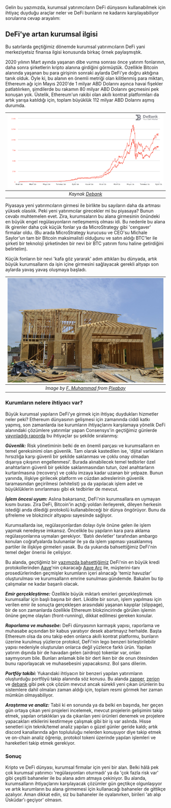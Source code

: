 

Gelin bu yazımızda, kurumsal yatırımcıların DeFi dünyasını kullanabilmek için ihtiyaç duyduğu araçlar neler ve DeFi bunların ne kadarını karşılayabiliyor sorularına cevap arayalım: 

## DeFi'ye artan kurumsal ilgisi 
Bu satırlarda geçtiğimiz dönemde kurumsal yatırımcıların DeFi yani merkeziyetsiz finansa ilgisi konusunda birkaç örnek paylaşmıştık. 

2020 yılının Mart ayında yaşanan dibe vurma sonrası önce yatırım fonlarının, daha sonra şirketlerin kripto alanına girdiğini görmüştük. Özellikle Bitcoin alanında yaşanan bu para girişinin sonraki aylarda DeFi'ye doğru aktığına tanık olduk. Öyle ki, bu alanın en önemli metriği olan kilitlenmiş para miktarı, Ethereum ağı için Mayıs 2020'de 1 milyar ABD Dolarını aşınca havai fişekler patlatılırken, şimdilerde bu rakamın 80 milyar ABD Dolarını geçmesini pek konuşan yok. Üstelik, Ethereum'un rakibi olan akıllı kontrat platformları da artık yarışa katıldığı için, toplam büyüklük 112 milyar ABD Dolarını aşmış durumda. 

| ![debank_tvl](/assets/Debank_TVL_210829_800.png)|
|:--:| 
| *Kaynak [Debank](https://debank.com/ranking/locked_value?chart_date=MAX)*|

Piyasaya yeni yatırımcıların girmesi ile birlikte bu sayıların daha da artması yüksek olasılık. Peki yeni yatırımcılar girecekler mi bu piyasaya? Bunun cevabı muhtemelen evet. Zira, kurumsaların bu alana girmesinin önündeki en büyük engel regülasyonların netleşmemiş olması idi. Bu nedenle bu alana ilk girenler daha çok küçük fonlar ya da MicroStrategy gibi 'cengaver' firmalar oldu. (Bu arada MicroStrategy kurucusu ve CEO'su Michale Saylor'un tam bir Bitcoin maksimalisti olduğunu ve satın aldığı BTC'ler ile şirketi bir teknoloji şirketinden bir nevi bir BTC yatırım fonu haline getirdiğini belirtelim). 

Küçük fonların bir nevi 'kafa göz yararak' adım attıkları bu dünyada, artık büyük kurumsalların da işin içine girmesini sağlayacak gerekli altyapı son aylarda yavaş yavaş oluşmaya başladı. 

| ![foundation](/assets/house-6076880_800.jpg)|
|:--:| 
| *Image by [F. Muhammad](https://pixabay.com/users/artisticoperations-4161274/) from [Pixabay](https://pixabay.com/)*|

### Kurumların nelere ihtiyacı var?

Büyük kurumsal yapıların DeFi'ye girmek için ihtiyaç duydukları hizmetler neler peki? Ethereum dünyasının gelişmesi için zamanında ciddi katkı yapmış, son zamanlarda ise kurumların ihtiyaçlarını karşılamaya yönelik DeFi alanındaki çözümlere yatırımlar yapan Consensys'in geçtiğimiz günlerde [yayınladığı raporda](https://consensys.net/reports/defi-report-q2-2021) bu ihtiyaçlar şu şekilde sıralanmış: 

***Güvenlik:*** Risk yönetiminin belki de en önemli parçası ve kurumsalların en temel gereksinimi olan güvenlik. Tam olarak kastedilen ise, 'dijital varlıkların hırsızlığa karşı güvenli bir şekilde saklanması ve çoklu onay olmadan dışarıya çıkışının engellenmesi'. Burada alınabilecek temel tedbirler özel anahtarların güvenli bir şekilde saklanmasından tutun, özel anahtarların kurtarılmasına (recovery) ve çoklu imzaya kadar uzanan bir yelpaze. Bunun yanında, ilişkiye girilecek platform ve cüzdan adreslerinin güvenlik taramasından geçirilmesi (whitelist) ya da yapılacak işlem adet ve büyüklüklerin sınırlanması gibi ek tedbirler de mevcut. 

***İşlem öncesi uyum:*** Aslına bakarsanız, DeFi'nin kurumsallara en uymayan kısmı burası. Zira DeFi, Bitcoin'in açtığı yoldan ilerleyerek, dileyen herkesin istediği anda dilediği protokolü kullanabileceği bir dünya öngörüyor. Bunu da şifreleme ve blokzincir altyapısı sayesinde sağlıyor. 

Kurumsallarda ise, regülasyonlardan dolayı öyle önüne gelen ile işlem yapmak neredeyse imkansız. Öncelikle bu yapıların kara para aklama regülasyonlarına uymaları gerekiyor.  'Batılı devletler' tarafından ambargo konulan coğrafyalarda bulunanlar ile ya da işlem yapması yasaklanmış partiler ile ilişkiye girmeleri yasak. Bu da yukarıda bahsettiğimiz DeFi'nin temel değer önerisi ile çelişiyor. 

Bu alanda, geçtiğimiz bir [yazımızda bahsettiğimiz](https://www.btchaber.com/defi-de-kurumsallara-karsi-bos-degil/) DeFi'nin en büyük kredi protokollerinden [Aave](https://aave.com/)'nin çıkaracağı [Aave Arc](https://www.theblockcrypto.com/linked/112475/aave-to-launch-institutional-defi-platform-aave-arc-within-weeks) ile, müşterini-tanı prosedürlerinden geçmişler kurumların içeri alınacağı 'temiz havuzlar' oluşturulması ve kurumsalların emrine sunulması gündemde. Bakalım bu tip çalışmalar ne kadar başarılı olacak.

***Emir gerçekleştirme:*** Özellikle büyük miktarlı emirleri gerçekleştirmek kurumsallar için başlı başına bir dert. Likidite bir sorun, işlem yapılması için verilen emir ile sonuçta gerçekleşen arasındaki yaşanan kayıplar (slippage), bir de son zamanlarda özellikle Ethereum blokzincirinde görülen işlemin önüne geçme olayları (front-running), dikkat edilmesi gereken konular. 

***Raporlama ve muhasebe:*** DeFi dünyasının karmaşık yapısı, raporlama ve muhasabe açısından bir kabus yaratıyor desek abartmayız herhalde. Başta Ethereum olsa da onu takip eden onlarca akıllı kontrat platformu, bunların üzerine kurulmuş yüzlerce protokol, DeFi'nin lego benzeri birleştirilebilir yapısı nedeniyle oluşturulan onlarca değil yüzlerce farklı ürün. Yapılan yatırım dışında bir de havadan gelen (airdrop) tokenlar var, onları saymıyorum bile. Bunları anlamak bile bir dert iken bir de onun ötesinden bunu raporlayacak ve muhasebesini yapacaksınız. Bol şans dilerim.

***Portföy takibi:*** Yukarıdaki ihtiyacın bir benzeri yapılan yatırımların oluşturduğu portföyü takip alanında söz konusu. Bu alanda [zapper](https://zapper.fi/), [zerion](https://zerion.io/) ve [debank](https://debank.com/) gibi pek çok çözüm mevcut ancak sürekli yeni çıkan ürünlerin bu sistemlere dahil olmaları zaman aldığı için, toplam resmi görmek her zaman mümkün olmayabiliyor. 

***Araştırma ve analiz:***  Tabii ki en sonunda ya da belki en başında, her geçen gün ortaya çıkan yeni projeleri incelemek, mevcut projelerin gelişimini takip etmek, yapılan ortaklıkları ya da çıkarılan yeni ürünleri denemek ve projelere yapacakları etkilerini kestirmeye çalışmak gibi bir iş var aslında. Hisse senetleri için teknik/temel analiz yapılan o güzel günler geride kaldı; artık discord kanallarında ağın toplululuğu nelerden konuşuyor diye takip etmek ve on-chain analiz öğrenip, protokol tokeni üzerinde yapılan işlemleri ve hareketleri takip etmek gerekiyor. 

### Sonuç 

Kripto ve DeFi dünyası, kurumsal firmalar için yeni bir alan. Belki hâlâ pek çok kurumsal yatırımcı 'regülasyonları oturmadı' ya da 'çok fazla risk var' gibi çeşitli bahaneler ile bu alana adım atmaya çekiniyor. Bu alanda, kurumsalların ihtiyaçlarını karşılayacak çözümler gün geçtikçe olgunlaşıyor ve artık kurumların bu alana girmemesi için kullanacağı bahaneler de gittikçe azalıyor. Aman dikkat edin, siz bu bahaneler ile oyalanırken, birileri 'atı alıp Üsküdar'ı geçiyor' olmasın. 
